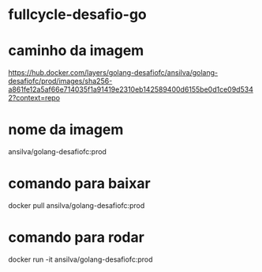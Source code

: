 # fullcycle-desafio-go

# caminho da imagem
https://hub.docker.com/layers/golang-desafiofc/ansilva/golang-desafiofc/prod/images/sha256-a861fe12a5af66e714035f1a91419e2310eb142589400d6155be0d1ce09d5342?context=repo

# nome da imagem 
ansilva/golang-desafiofc:prod

# comando para baixar
docker pull ansilva/golang-desafiofc:prod

# comando para rodar
docker run -it ansilva/golang-desafiofc:prod

